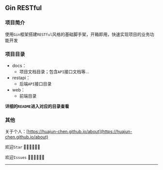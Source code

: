 ## Gin RESTful

### 项目简介

使用`Gin`框架搭建`RESTful`风格的基础脚手架，开箱即用，快速实现项目的业务功能开发

### 项目目录

- docs：
  - 项目文档目录；包含`API`接口文档等...
- restapi：
  - 后端`API`接口目录
- web：
  - 前端目录

**详细的`README`进入对应的目录查看**

### 其他

关于个人：[https://huajun-chen.github.io/about](https://huajun-chen.github.io/about)

欢迎`Star`   👏🏻👏🏻👏🏻

欢迎`Issues`   👏🏻👏🏻👏🏻



---

